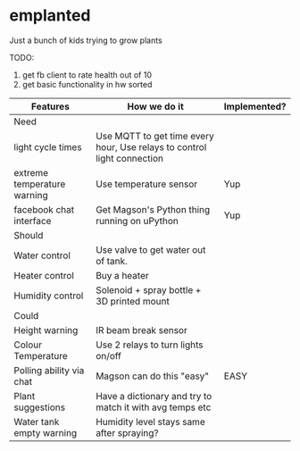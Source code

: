 # emplanted
Just a bunch of kids trying to grow plants

TODO:
1. get fb client to rate health out of 10
2. get basic functionality in hw sorted

|           Features          |                               How we do it                              | Implemented? |
|-----------------------------|-------------------------------------------------------------------------|--------------|
| Need                        |                                                                         |              |
| light cycle times           | Use MQTT to get time every hour, Use relays to control light connection |              |
| extreme temperature warning | Use temperature sensor                                                  | Yup          |
| facebook chat interface     | Get Magson's Python thing running on uPython                            | Yup          |
| Should                      |                                                                         |              |
| Water control               | Use valve to get water out of tank.                                     |              |
| Heater control              | Buy a heater                                                            |              |
| Humidity control            | Solenoid + spray bottle + 3D printed mount                              |              |
| Could                       |                                                                         |              |
| Height warning              | IR beam break sensor                                                    |              |
| Colour Temperature          | Use 2 relays to turn lights on/off                                      |              |
| Polling ability via chat    | Magson can do this "easy"                                               | EASY         |
| Plant suggestions           | Have a dictionary and try to match it with avg temps etc                |              |
| Water tank empty warning    | Humidity level stays same after spraying?                               |              |
